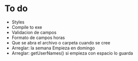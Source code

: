 # To do

- Styles
- Compile to exe
- Validacion de campos
- Formato de campos horas
- Que se abra el archivo o carpeta cuando se cree
- Arreglar: la semana Empieza en domingo
- Arreglar: getUserNames() si empieza con espacio lo guarda
